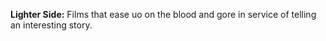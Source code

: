 **Lighter Side:**
Films that ease uo on the blood and gore in service of telling an interesting story.


##
